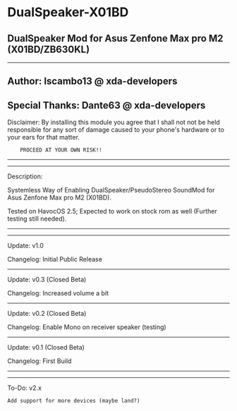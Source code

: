 # DualSpeaker-X01BD
 DualSpeaker Mod for Asus Zenfone Max pro M2 (X01BD/ZB630KL)
------------------------------------------------------------
------------------------------------------------------------
Author: lscambo13 @ xda-developers
------------------------------------------------------------
Special Thanks: Dante63 @ xda-developers
------------------------------------------------------------
Disclaimer:	By installing this module you agree that I
		shall not not be held responsible for any
		sort of damage caused to your phone's
		hardware or to your ears for that matter.
		
		PROCEED AT YOUR OWN RISK!!
------------------------------------------------------------
------------------------------------------------------------

Description:

Systemless Way of Enabling DualSpeaker/PseudoStereo SoundMod 
for Asus Zenfone Max pro M2 (X01BD).

Tested on HavocOS 2.5; Expected to work on stock rom as well
(Further testing still needed).

------------------------------------------------------------
------------------------------------------------------------

Update: v1.0
 
Changelog:	Initial Public Release


------------------------------------------------------------

Update: v0.3 (Closed Beta)

Changelog:	Increased volume a bit

-----------------------------------------------------------

Update: v0.2 (Closed Beta)

Changelog:	Enable Mono on receiver speaker (testing)

-----------------------------------------------------------

Update: v0.1 (Closed Beta)

Changelog: 	First Build

-----------------------------------------------------------
-----------------------------------------------------------

To-Do:	v2.x

	Add support for more devices (maybe land?)


